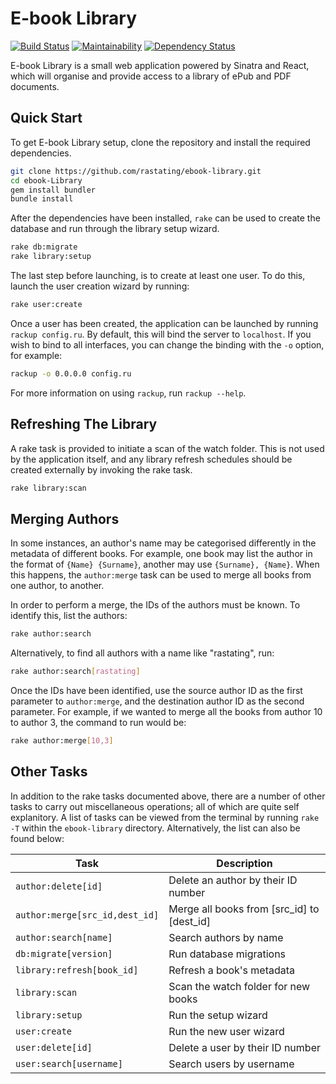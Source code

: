 E-book Library
==============
[![Build Status](https://travis-ci.org/rastating/ebook-library.svg?branch=master)](https://travis-ci.org/rastating/ebook-library) [![Maintainability](https://api.codeclimate.com/v1/badges/0b4517bea3dc3e388450/maintainability)](https://codeclimate.com/github/rastating/ebook-library/maintainability) [![Dependency Status](https://gemnasium.com/badges/github.com/rastating/ebook-library.svg)](https://gemnasium.com/github.com/rastating/ebook-library)

E-book Library is a small web application powered by Sinatra and React, which will organise and provide access to a library of ePub and PDF documents.

Quick Start
-----------
To get E-book Library setup, clone the repository and install the required dependencies.

```bash
git clone https://github.com/rastating/ebook-library.git
cd ebook-Library
gem install bundler
bundle install
```

After the dependencies have been installed, `rake` can be used to create the database and run through the library setup wizard.

```bash
rake db:migrate
rake library:setup
```

The last step before launching, is to create at least one user. To do this, launch the user creation wizard by running:

```bash
rake user:create
```

Once a user has been created, the application can be launched by running `rackup config.ru`. By default, this will bind the server to `localhost`. If you wish to bind to all interfaces, you can change the binding with the `-o` option, for example:

```bash
rackup -o 0.0.0.0 config.ru
```

For more information on using `rackup`, run `rackup --help`.

Refreshing The Library
----------------------
A rake task is provided to initiate a scan of the watch folder. This is not used by the application itself, and any library refresh schedules should be created externally by invoking the rake task.

```bash
rake library:scan
```

Merging Authors
--------------------
In some instances, an author's name may be categorised differently in the metadata of different books. For example, one book may list the author in the format of `{Name} {Surname}`, another may use `{Surname}, {Name}`. When this happens, the `author:merge` task can be used to merge all books from one author, to another.

In order to perform a merge, the IDs of the authors must be known. To identify this, list the authors:

```bash
rake author:search
```

Alternatively, to find all authors with a name like "rastating", run:

```bash
rake author:search[rastating]
```

Once the IDs have been identified, use the source author ID as the first parameter to `author:merge`, and the destination author ID as the second parameter. For example, if we wanted to merge all the books from author 10 to author 3, the command to run would be:

```bash
rake author:merge[10,3]
```

Other Tasks
-----------
In addition to the rake tasks documented above, there are a number of other tasks to carry out miscellaneous operations; all of which are quite self explanitory. A list of tasks can be viewed from the terminal by running `rake -T` within the `ebook-library` directory. Alternatively, the list can also be found below:

Task                           | Description
-------------------------------|-------------------------------------
`author:delete[id]`            | Delete an author by their ID number
`author:merge[src_id,dest_id]` | Merge all books from [src_id] to [dest_id]
`author:search[name]`          | Search authors by name
`db:migrate[version]`          | Run database migrations
`library:refresh[book_id]`     | Refresh a book's metadata
`library:scan`                 | Scan the watch folder for new books
`library:setup`                | Run the setup wizard
`user:create`                  | Run the new user wizard
`user:delete[id]`              | Delete a user by their ID number
`user:search[username]`        | Search users by username
